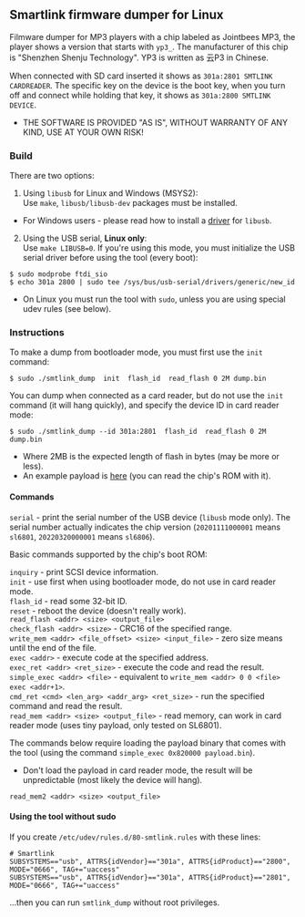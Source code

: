 ## Smartlink firmware dumper for Linux

Filmware dumper for MP3 players with a chip labeled as Jointbees MP3, the player shows a version that starts with `yp3_`. The manufacturer of this chip is "Shenzhen Shenju Technology". YP3 is written as 云P3 in Chinese.

When connected with SD card inserted it shows as `301a:2801 SMTLINK CARDREADER`. The specific key on the device is the boot key, when you turn off and connect while holding that key, it shows as `301a:2800 SMTLINK DEVICE`.

* THE SOFTWARE IS PROVIDED "AS IS", WITHOUT WARRANTY OF ANY KIND, USE AT YOUR OWN RISK!

### Build

There are two options:

1. Using `libusb` for Linux and Windows (MSYS2):  
Use `make`, `libusb/libusb-dev` packages must be installed.

* For Windows users - please read how to install a [driver](https://github.com/libusb/libusb/wiki/Windows#driver-installation) for `libusb`.

2. Using the USB serial, **Linux only**:  
Use `make LIBUSB=0`.
If you're using this mode, you must initialize the USB serial driver before using the tool (every boot):
```
$ sudo modprobe ftdi_sio
$ echo 301a 2800 | sudo tee /sys/bus/usb-serial/drivers/generic/new_id
```

* On Linux you must run the tool with `sudo`, unless you are using special udev rules (see below).

### Instructions

To make a dump from bootloader mode, you must first use the `init` command:
```
$ sudo ./smtlink_dump  init  flash_id  read_flash 0 2M dump.bin
```

You can dump when connected as a card reader, but do not use the `init` command (it will hang quickly), and specify the device ID in card reader mode:
```
$ sudo ./smtlink_dump --id 301a:2801  flash_id  read_flash 0 2M dump.bin
```

* Where 2MB is the expected length of flash in bytes (may be more or less).
* An example payload is [here](payload) (you can read the chip's ROM with it).

#### Commands

`serial` - print the serial number of the USB device (`libusb` mode only). The serial number actually indicates the chip version (`20201111000001` means `sl6801`, `20220320000001` means `sl6806`).  

Basic commands supported by the chip's boot ROM:

`inquiry` - print SCSI device information.  
`init` - use first when using bootloader mode, do not use in card reader mode.  
`flash_id` - read some 32-bit ID.  
`reset` - reboot the device (doesn't really work).  
`read_flash <addr> <size> <output_file>`  
`check_flash <addr> <size>` - CRC16 of the specified range.  
`write_mem <addr> <file_offset> <size> <input_file>` - zero size means until the end of the file.  
`exec <addr>` - execute code at the specified address.  
`exec_ret <addr> <ret_size>` - execute the code and read the result.  
`simple_exec <addr> <file>` - equivalent to `write_mem <addr> 0 0 <file> exec <addr+1>`.  
`cmd_ret <cmd> <len_arg> <addr_arg> <ret_size>` - run the specified command and read the result.  
`read_mem <addr> <size> <output_file>` - read memory, can work in card reader mode (uses tiny payload, only tested on SL6801).  

The commands below require loading the payload binary that comes with the tool (using the command `simple_exec 0x820000 payload.bin`).

* Don't load the payload in card reader mode, the result will be unpredictable (most likely the device will hang).

`read_mem2 <addr> <size> <output_file>`  

#### Using the tool without sudo

If you create `/etc/udev/rules.d/80-smtlink.rules` with these lines:
```
# Smartlink
SUBSYSTEMS=="usb", ATTRS{idVendor}=="301a", ATTRS{idProduct}=="2800", MODE="0666", TAG+="uaccess"
SUBSYSTEMS=="usb", ATTRS{idVendor}=="301a", ATTRS{idProduct}=="2801", MODE="0666", TAG+="uaccess"
```
...then you can run `smtlink_dump` without root privileges.


